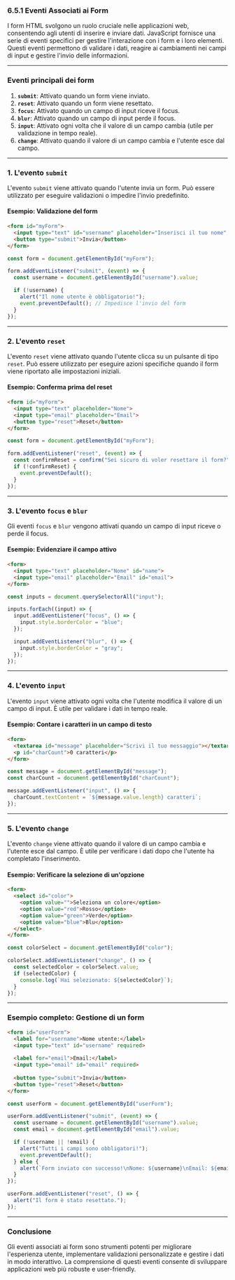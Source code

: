 ### **6.5.1 Eventi Associati ai Form**

I form HTML svolgono un ruolo cruciale nelle applicazioni web, consentendo agli utenti di inserire e inviare dati. JavaScript fornisce una serie di eventi specifici per gestire l'interazione con i form e i loro elementi. Questi eventi permettono di validare i dati, reagire ai cambiamenti nei campi di input e gestire l'invio delle informazioni.

---

### **Eventi principali dei form**

1. **`submit`**: Attivato quando un form viene inviato.  
2. **`reset`**: Attivato quando un form viene resettato.  
3. **`focus`**: Attivato quando un campo di input riceve il focus.  
4. **`blur`**: Attivato quando un campo di input perde il focus.  
5. **`input`**: Attivato ogni volta che il valore di un campo cambia (utile per validazione in tempo reale).  
6. **`change`**: Attivato quando il valore di un campo cambia e l'utente esce dal campo.  

---

### **1. L'evento `submit`**

L'evento `submit` viene attivato quando l'utente invia un form. Può essere utilizzato per eseguire validazioni o impedire l'invio predefinito.

#### **Esempio: Validazione del form**

```html
<form id="myForm">
  <input type="text" id="username" placeholder="Inserisci il tuo nome" required>
  <button type="submit">Invia</button>
</form>
```

```javascript
const form = document.getElementById("myForm");

form.addEventListener("submit", (event) => {
  const username = document.getElementById("username").value;

  if (!username) {
    alert("Il nome utente è obbligatorio!");
    event.preventDefault(); // Impedisce l'invio del form
  }
});
```

---

### **2. L'evento `reset`**

L'evento `reset` viene attivato quando l'utente clicca su un pulsante di tipo `reset`. Può essere utilizzato per eseguire azioni specifiche quando il form viene riportato alle impostazioni iniziali.

#### **Esempio: Conferma prima del reset**

```html
<form id="myForm">
  <input type="text" placeholder="Nome">
  <input type="email" placeholder="Email">
  <button type="reset">Reset</button>
</form>
```

```javascript
const form = document.getElementById("myForm");

form.addEventListener("reset", (event) => {
  const confirmReset = confirm("Sei sicuro di voler resettare il form?");
  if (!confirmReset) {
    event.preventDefault();
  }
});
```

---

### **3. L'evento `focus` e `blur`**

Gli eventi `focus` e `blur` vengono attivati quando un campo di input riceve o perde il focus.

#### **Esempio: Evidenziare il campo attivo**

```html
<form>
  <input type="text" placeholder="Nome" id="name">
  <input type="email" placeholder="Email" id="email">
</form>
```

```javascript
const inputs = document.querySelectorAll("input");

inputs.forEach((input) => {
  input.addEventListener("focus", () => {
    input.style.borderColor = "blue";
  });

  input.addEventListener("blur", () => {
    input.style.borderColor = "gray";
  });
});
```

---

### **4. L'evento `input`**

L'evento `input` viene attivato ogni volta che l'utente modifica il valore di un campo di input. È utile per validare i dati in tempo reale.

#### **Esempio: Contare i caratteri in un campo di testo**

```html
<form>
  <textarea id="message" placeholder="Scrivi il tuo messaggio"></textarea>
  <p id="charCount">0 caratteri</p>
</form>
```

```javascript
const message = document.getElementById("message");
const charCount = document.getElementById("charCount");

message.addEventListener("input", () => {
  charCount.textContent = `${message.value.length} caratteri`;
});
```

---

### **5. L'evento `change`**

L'evento `change` viene attivato quando il valore di un campo cambia e l'utente esce dal campo. È utile per verificare i dati dopo che l'utente ha completato l'inserimento.

#### **Esempio: Verificare la selezione di un'opzione**

```html
<form>
  <select id="color">
    <option value="">Seleziona un colore</option>
    <option value="red">Rosso</option>
    <option value="green">Verde</option>
    <option value="blue">Blu</option>
  </select>
</form>
```

```javascript
const colorSelect = document.getElementById("color");

colorSelect.addEventListener("change", () => {
  const selectedColor = colorSelect.value;
  if (selectedColor) {
    console.log(`Hai selezionato: ${selectedColor}`);
  }
});
```

---

### **Esempio completo: Gestione di un form**

```html
<form id="userForm">
  <label for="username">Nome utente:</label>
  <input type="text" id="username" required>
  
  <label for="email">Email:</label>
  <input type="email" id="email" required>
  
  <button type="submit">Invia</button>
  <button type="reset">Reset</button>
</form>
```

```javascript
const userForm = document.getElementById("userForm");

userForm.addEventListener("submit", (event) => {
  const username = document.getElementById("username").value;
  const email = document.getElementById("email").value;

  if (!username || !email) {
    alert("Tutti i campi sono obbligatori!");
    event.preventDefault();
  } else {
    alert(`Form inviato con successo!\nNome: ${username}\nEmail: ${email}`);
  }
});

userForm.addEventListener("reset", () => {
  alert("Il form è stato resettato.");
});
```

---

### **Conclusione**

Gli eventi associati ai form sono strumenti potenti per migliorare l'esperienza utente, implementare validazioni personalizzate e gestire i dati in modo interattivo. La comprensione di questi eventi consente di sviluppare applicazioni web più robuste e user-friendly.